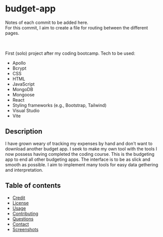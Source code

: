 # budget-app
Notes of each commit to be added here. 
</br>
For this commit, I aim to create a file for routing between the different pages.

</br></br>
First (solo) project after my coding bootcamp. Tech to be used:
- Apollo
- Bcrypt
- CSS
- HTML
- JavaScript
- MongoDB
- Mongoose
- React
- Styling frameworks (e.g., Bootstrap, Tailwind)
- Visual Studio
- Vite

## Description

I have grown weary of tracking my expenses by hand and don't want to download another budget app. I seek to make my own tool with the tools I now possess having completed the coding course. This is the budgeting app to end all other budgeting apps. The interface is to be as slick and smooth as possible. I aim to implement many tools for easy data gethering and interpretation.

## Table of contents

- [Credit](#credit)
- [License](#installation)
- [Usage](#usage)
- [Contributing](#contributing)
- [Questions](#questions)
- [Contact](#contact)
- [Screenshots](#screenshots)